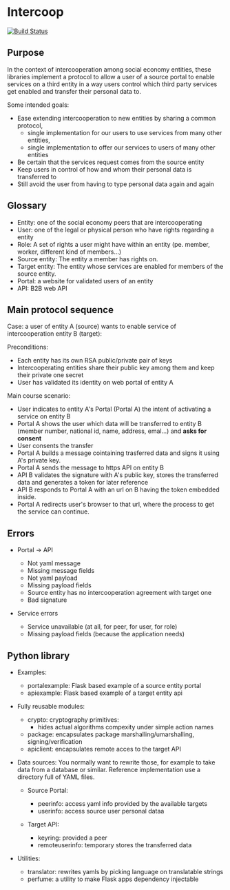 # Intercoop

[![Build Status](https://travis-ci.org/Som-Energia/intercoop.svg?branch=master)](https://travis-ci.org/Som-Energia/intercoop)

## Purpose

In the context of intercooperation among social economy entities,
these libraries implement a protocol to allow a user of a source portal to enable services on a third entity
in a way users control which third party services get enabled and transfer their personal data to.

Some intended goals:

- Ease extending intercooperation to new entities by sharing a common protocol,
    - single implementation for our users to use services from many other entities,
    - single implementation to offer our services to users of many other entities
- Be certain that the services request comes from the source entity 
- Keep users in control of how and whom their personal data is transferred to
- Still avoid the user from having to type personal data again and again


## Glossary

- Entity: one of the social economy peers that are intercooperating
- User: one of the legal or physical person who have rights regarding a entity
- Role: A set of rights a user might have within an entity (pe. member, worker, different kind of members...)
- Source entity: The entity a member has rights on.
- Target entity: The entity whose services are enabled for members of the source entity.
- Portal: a website for validated users of an entity
- API: B2B web API

## Main protocol sequence

Case: a user of entity A (source) wants to enable service of intercooperation entity B (target):

Preconditions:

- Each entity has its own RSA public/private pair of keys
- Intercooperating entities share their public key among them and keep their private one secret
- User has validated its identity on web portal of entity A

Main course scenario:

- User indicates to entity A's Portal (Portal A) the intent of activating a service on entity B
- Portal A shows the user which data will be transferred to entity B (member number, national id, name, address, emal...) and **asks for consent**
- User consents the transfer
- Portal A builds a message cointaining trasferred data and signs it using A's private key.
- Portal A sends the message to https API on entity B
- API B validates the signature with A's public key, stores the transferred data and generates a token for later reference
- API B responds to Portal A with an url on B having the token embedded inside.
- Portal A redirects user's browser to that url, where the process to get the service can continue.


## Errors

- Portal -> API
	- Not yaml message
	- Missing message fields
	- Not yaml payload
	- Missing payload fields
	- Source entity has no intercooperation agreement with target one
	- Bad signature

- Service errors
    - Service unavailable (at all, for peer, for user, for role)
    - Missing payload fields (because the application needs)



## Python library

- Examples:

    - portalexample: Flask based example of a source entity portal
    - apiexample: Flask based example of a target entity api

- Fully reusable modules:

    - crypto: cryptography primitives:
        - hides actual algorithms compexity under simple action names
    - package: encapsulates package marshalling/umarshalling, signing/verification
    - apiclient: encapsulates remote acces to the target API

- Data sources: You normally want to rewrite those, for example to take data from a database or similar. Reference implementation use a directory full of YAML files.

    - Source Portal:
        - peerinfo: access yaml info provided by the available targets
        - userinfo: access source user personal dataa

    - Target API:
        - keyring: provided a peer 
        - remoteuserinfo: temporary stores the transferred data

- Utilities:

    - translator: rewrites yamls by picking language on translatable strings
    - perfume: a utility to make Flask apps dependency injectable






